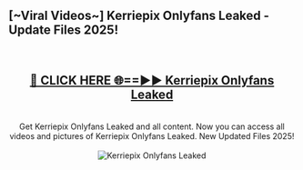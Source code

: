 <h2>[~Viral Videos~] Kerriepix Onlyfans Leaked - Update Files 2025!</h2>
<br>
<div align="center">
<h2><a href="https://betterlinks.top/A2PfLJ" rel="nofollow">🔴 CLICK HERE 🌐==►► Kerriepix Onlyfans Leaked</a></h2>
<br>
Get Kerriepix Onlyfans Leaked and all content. Now you can access all videos and pictures of Kerriepix Onlyfans Leaked. New Updated Files 2025!
<br>
<br>
<a href="https://betterlinks.top/A2PfLJ" rel="nofollow" data-target="animated-image.originalLink"><img src="https://i.ibb.co.com/WyWwxjT/player-gif2.gif" alt="Kerriepix Onlyfans Leaked" style="max-width: 100%; display: inline-block;" data-target="animated-image.originalImage"></a>
</div>
<br>
